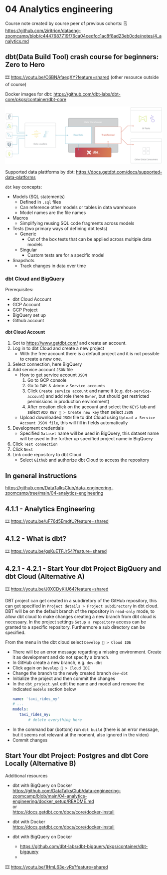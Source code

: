 # 04 Analytics engineering

Course note created by course peer of previous cohorts:
🗒️<https://github.com/ziritrion/dataeng-zoomcamp/blob/c4447687719f76ca04cedfcc1ac8f8ad23eb0cde/notes/4_analytics.md> 

## dbt(Data Build Tool) crash course for beginners: Zero to Hero

🎞️ <https://youtu.be/C6BNAfaeqXY?feature=shared> (other resource outside of course)

Docker images for dbt: https://github.com/dbt-labs/dbt-core/pkgs/container/dbt-core


![](./images/001_dbt_overview.png)

Supported data plattforms by dbt: <https://docs.getdbt.com/docs/supported-data-platforms>

`dbt` key concepts:
- Models (SQL statements)
    - Defined in `.sql` files
    - Can reference other models or tables in data warehouse
    - Model names are the file names
- Macros
    - Simplifying reusing SQL code fragments across models
- Tests (two primary ways of defining dbt tests)
    - Generic
        - Out of the box tests that can be applied across multiple data models
    - Singular
        - Custom tests are for a specific model
- Snapshots
    - Track changes in data over time

### dbt Cloud and BigQuery

Prerequisites:

- dbt Cloud Account
- GCP Account
- GCP Project
- BigQuery set up
- Github account

#### dbt Cloud Account

1. Got to <https://www.getdbt.com/> and create an account.
1. Log in to dbt Cloud and create a new project
    - With the free account there is a default project and it is not possible to create a new one.
1. Select connection, here BigQuery
1. Add service account `JSON` file
    - How to get service account `JSON`
        1. Go to GCP console
        1. Go to `IAM & Admin` > `Service accounts`
        1. Click `Create service account` and name it (e.g. `dbt-service-account`) and add role (here `Owner`, but should get restricted permissions in production environment)
        1. After creation click on the account and select the `KEYS` tab and select `ADD KEY 🔽 > Create new key` then select `JSON`
    - Upload downloaded `JSON` file to dbt Cloud using `Upload a Service Account JSON file`, this will fill in fields automatically
1. Development credentials
    - Specified `Dataset` name will be used in BigQuery, this dataset name will be used in the further up specified project name in BigQuery
1. Click `Test connection`
1. Click `Next`
1. Link code repository to dbt Cloud
    - Select `Github` and authorize dbt Cloud to access the repository



    
## In general instructions

<https://github.com/DataTalksClub/data-engineering-zoomcamp/tree/main/04-analytics-engineering>



## 4.1.1 - Analytics Engineering

🎞️ <https://youtu.be/uF76d5EmdtU?feature=shared>

## 4.1.2 - What is dbt?

🎞️ <https://youtu.be/gsKuETFJr54?feature=shared>

## 4.2.1 - 4.2.1 - Start Your dbt Project BigQuery and dbt Cloud (Alternative A)

🎞️ <https://youtu.be/J0XCDyKiU64?feature=shared>

DBT project can get created in a subdiretory of the GitHub repository, this can get specified in `Project details > Project subdirectory` in dbt cloud.
DBT will be on the default branch of the repository in `read-only` mode, to allow dbt cloud to make changes creating a new branch from dbt cloud is necessary.
In the project settings `Setup a repository` access can be granted to a specific repository. Furthermore a sub directory can be specified.

From the menu in the dbt cloud select `Develop 🔽 > Cloud IDE` 

- There will be an error message regarding a missing environment. Create it as development and do not specify a branch.
- In GitHub create a new branch, e.g. `dev-dbt`
- Click again on `Develop 🔽 > Cloud IDE` 
- Change the branch to the newly created branch `dev-dbt`
- Initialize the project and then commit the changes
- In the `dbt_project.yml` edit the name and model and remove the indicated `models` section below
     ```yml
    name: 'taxi_rides_ny'
    # ...
    models:
        taxi_rides_ny:
            # delete everything here
    ```
- In the command bar (bottom) run `dbt build` (there is an error message, but it seems not relevant at the moment, also ignored in the video)
- Commit changes

## Start Your dbt Project: Postgres and dbt Core Locally (Alternative B)

Additional resources

- dbt with BigQuery on Docker<br>
<https://github.com/DataTalksClub/data-engineering-zoomcamp/blob/main/04-analytics-engineering/docker_setup/README.md>
<br>or<br>
<https://docs.getdbt.com/docs/core/docker-install>

- dbt with Docker<br>
<https://docs.getdbt.com/docs/core/docker-install>

- dbt with BigQuery on Docker<br>
    - <https://github.com/dbt-labs/dbt-bigquery/pkgs/container/dbt-bigquery>
    -


🎞️ <https://youtu.be/1HmL63e-vRs?feature=shared>

